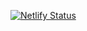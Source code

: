 [![Netlify Status](https://api.netlify.com/api/v1/badges/2f829583-2f73-4029-8d90-e2cec20ced79/deploy-status)](https://app.netlify.com/sites/olanetsoft/deploys)

<!-- # gatsby-starter-dimension

**This is a starter for Gatsby.js V2.**

**The older V1 version of this starter can be found on the v1 branch:**

Gatsby.js V2 starter based on the Dimension site template, designed by HTML5 UP. Check out https://codebushi.com/gatsby-starters-and-themes/ for more Gatsby starters and templates.

## Preview

https://gatsby-dimension.surge.sh/

## Installation

Install this starter (assuming Gatsby is installed) by running from your CLI:
<br/>
`gatsby new gatsby-starter-dimension https://github.com/codebushi/gatsby-starter-dimension`

Run `gatsby develop` in the terminal to start the dev site. -->
